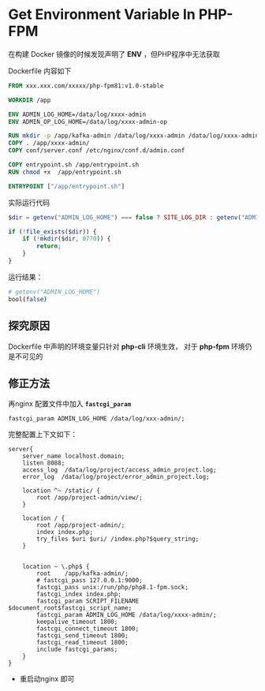 # Get Environment Variable In PHP-FPM

在构建 Docker 镜像的时候发现声明了 **ENV** ，但PHP程序中无法获取

Dockerfile 内容如下

```Dockerfile
FROM xxx.xxx.com/xxxxx/php-fpm81:v1.0-stable

WORKDIR /app

ENV ADMIN_LOG_HOME=/data/log/xxxx-admin
ENV ADMIN_OP_LOG_HOME=/data/log/xxxx-admin-op

RUN mkdir -p /app/kafka-admin /data/log/xxxx-admin /data/log/xxxx-admin-op
COPY . /app/xxxx-admin/
COPY conf/server.conf /etc/nginx/conf.d/admin.conf

COPY entrypoint.sh /app/entrypoint.sh
RUN chmod +x  /app/entrypoint.sh

ENTRYPOINT ["/app/entrypoint.sh"]
```

实际运行代码

```php
$dir = getenv("ADMIN_LOG_HOME") === false ? SITE_LOG_DIR : getenv("ADMIN_LOG_HOME");

if (!file_exists($dir)) {
    if (!mkdir($dir, 0770)) {
        return;
    }
}
```

运行结果：

```bash
# getenv("ADMIN_LOG_HOME")
bool(false)
```

## 探究原因

Dockerfile 中声明的环境变量只针对 **php-cli** 环境生效， 对于 **php-fpm** 环境仍是不可见的

## 修正方法

再nginx 配置文件中加入 **``fastcgi_param``**

```
fastcgi_param ADMIN_LOG_HOME /data/log/xxx-admin/;
```

完整配置上下文如下：

```
server{
    server_name localhost.domain;
    listen 8088;
    access_log  /data/log/project/access_admin_project.log;
    error_log  /data/log/project/error_admin_project.log;

    location ^~ /static/ {
        root /app/project-admin/view/;
    }

    location / {
        root /app/project-admin/;
        index index.php;
        try_files $uri $uri/ /index.php?$query_string;
    }


    location ~ \.php$ {
        root    /app/kafka-admin/;
        # fastcgi_pass 127.0.0.1:9000;
        fastcgi_pass unix:/run/php/php8.1-fpm.sock;
        fastcgi_index index.php;
        fastcgi_param SCRIPT_FILENAME  $document_root$fastcgi_script_name;
        fastcgi_param ADMIN_LOG_HOME /data/log/xxxx-admin/;
        keepalive_timeout 1800;
        fastcgi_connect_timeout 1800;
        fastcgi_send_timeout 1800;
        fastcgi_read_timeout 1800;
        include fastcgi_params;
    }
}
```

- 重启动nginx 即可
